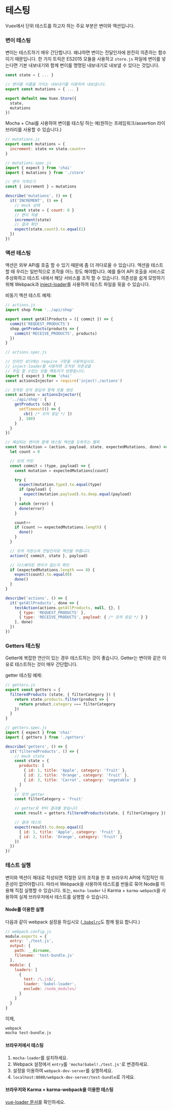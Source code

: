 # 테스팅

Vuex에서 단위 테스트를 하고자 하는 주요 부분은 변이와 액션입니다.

### 변이 테스팅

변이는 테스트하기 매우 간단합니다. 왜냐하면 변이는 전달인자에 완전히 의존하는 함수이기 때문입니다. 한 가지 트릭은 ES2015 모듈을 사용하고 `store.js` 파일에 변이를 넣는다면 기본 내보내기와 함께 변이를 명명된 내보내기로 내보낼 수 있다는 것입니다.

``` js
const state = { ... }

// 변이를 이름을 가지는 내보내기를 이용하여 내보냅니다.
export const mutations = { ... }

export default new Vuex.Store({
  state,
  mutations
})
```

Mocha + Chai를 사용하여 변이를 테스팅 하는 예(원하는 프레임워크/assertion 라이브러리를 사용할 수 있습니다.)

``` js
// mutations.js
export const mutations = {
  increment: state => state.count++
}
```

``` js
// mutations.spec.js
import { expect } from 'chai'
import { mutations } from './store'

// 변이 가져오기
const { increment } = mutations

describe('mutations', () => {
  it('INCREMENT', () => {
    // mock 상태
    const state = { count: 0 }
    // 변이 적용
    increment(state)
    // 결과 확인
    expect(state.count).to.equal(1)
  })
})
```

### 액션 테스팅

액션은 외부 API를 호출 할 수 있기 때문에 좀 더 까다로울 수 있습니다. 액션을 테스트 할 때 우리는 일반적으로 조작을 어느 정도 해야합니다. 예를 들어 API 호출을 서비스로 추상화하고 테스트 내에서 해당 서비스를 조작 할 수 있습니다. 의존성을 쉽게 모방하기 위해 Webpack과 [inject-loader](https://github.com/plasticine/inject-loader)를 사용하여 테스트 파일을 묶을 수 있습니다.

비동기 액션 테스트 예제:

``` js
// actions.js
import shop from '../api/shop'

export const getAllProducts = ({ commit }) => {
  commit('REQUEST_PRODUCTS')
  shop.getProducts(products => {
    commit('RECEIVE_PRODUCTS', products)
  })
}
```

``` js
// actions.spec.js

// 인라인 로더에는 require 구문을 사용하십시오.
// inject-loader를 사용하면 조작된 의존성을
// 주입 할 수있는 모듈 팩토리가 반환됩니다.
import { expect } from 'chai'
const actionsInjector = require('inject!./actions')

// 조작된 모의 응답과 함께 모듈 생성
const actions = actionsInjector({
  '../api/shop': {
    getProducts (cb) {
      setTimeout(() => {
        cb([ /* 모의 응답 */ ])
      }, 100)
    }
  }
})

// 예상되는 변이와 함께 테스팅 액션을 도와주는 헬퍼
const testAction = (action, payload, state, expectedMutations, done) => {
  let count = 0

  // 모의 커밋
  const commit = (type, payload) => {
    const mutation = expectedMutations[count]

    try {
      expect(mutation.type).to.equal(type)
      if (payload) {
        expect(mutation.payload).to.deep.equal(payload)
      }
    } catch (error) {
      done(error)
    }

    count++
    if (count >= expectedMutations.length) {
      done()
    }
  }

  // 모의 저장소와 전달인자로 액션을 부릅니다.
  action({ commit, state }, payload)

  // 디스패치된 변이가 없는지 확인
  if (expectedMutations.length === 0) {
    expect(count).to.equal(0)
    done()
  }
}

describe('actions', () => {
  it('getAllProducts', done => {
    testAction(actions.getAllProducts, null, {}, [
      { type: 'REQUEST_PRODUCTS' },
      { type: 'RECEIVE_PRODUCTS', payload: { /* 모의 응답 */ } }
    ], done)
  })
})
```

### Getters 테스팅

Getter에 복잡한 연산이 있는 경우 테스트하는 것이 좋습니다. Getter는 변이와 같은 이유로 테스트하는 것이 매우 간단합니다.

getter 테스팅 예제:

``` js
// getters.js
export const getters = {
  filteredProducts (state, { filterCategory }) {
    return state.products.filter(product => {
      return product.category === filterCategory
    })
  }
}
```

``` js
// getters.spec.js
import { expect } from 'chai'
import { getters } from './getters'

describe('getters', () => {
  it('filteredProducts', () => {
    // mock state
    const state = {
      products: [
        { id: 1, title: 'Apple', category: 'fruit' },
        { id: 2, title: 'Orange', category: 'fruit' },
        { id: 3, title: 'Carrot', category: 'vegetable' }
      ]
    }
    // 모의 getter
    const filterCategory = 'fruit'

    // getter로 부터 결과를 받습니다
    const result = getters.filteredProducts(state, { filterCategory })

    // 결과 테스트
    expect(result).to.deep.equal([
      { id: 1, title: 'Apple', category: 'fruit' },
      { id: 2, title: 'Orange', category: 'fruit' }
    ])
  })
})
```

### 테스트 실행

변이와 액션이 제대로 작성되면 적절한 모의 조작을 한 후 브라우저 API에 직접적인 의존성이 없어야합니다. 따라서 Webpack을 사용하여 테스트를 번들로 묶어 Node를 이용해 직접 실행할 수 있습니다. 또는, `mocha-loader` 나 Karma + `karma-webpack`을 사용하여 실제 브라우저에서 테스트를 실행할 수 있습니다.

#### Node를 이용한 실행

다음과 같이 webpack 설정을 하십시오 ([`.babelrc`](https://babeljs.io/docs/usage/babelrc/)도 함께 필요 합니다.)

``` js
// webpack.config.js
module.exports = {
  entry: './test.js',
  output: {
    path: __dirname,
    filename: 'test-bundle.js'
  },
  module: {
    loaders: [
      {
        test: /\.js$/,
        loader: 'babel-loader',
        exclude: /node_modules/
      }
    ]
  }
}
```

이제,

``` bash
webpack
mocha test-bundle.js
```

#### 브라우저에서 테스팅

1. `mocha-loader`를 설치하세요.
2. Webpack 설정에서 `entry`를 `'mocha!babel!./test.js'`로 변경하세요.
3. 설정을 이용하여 `webpack-dev-server`를 실행하세요.
4. `localhost:8080/webpack-dev-server/test-bundle`로 가세요.

#### 브라우저와 Karma + karma-webpack을 이용한 테스팅

[vue-loader 문서](http://vue-loader.vuejs.org/en/workflow/testing.html)를 확인하세요.
